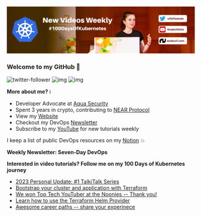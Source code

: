 ![my header image](./assets/header.jpg)

### Welcome to my GitHub 👋

![twitter-follower](https://img.shields.io/twitter/follow/urlichsanais?style=social) ![img](https://img.shields.io/youtube/channel/subscribers/UCb4mfRT5UWpjoUQRcIE2qOQ?label=YouTube%20Subscribers&style=social) ![img](https://img.shields.io/youtube/channel/views/UCb4mfRT5UWpjoUQRcIE2qOQ?label=Total%20views%20on%20my%20YouTube%20Channel&style=social) 

**More about me?** ℹ️
* Developer Advocate at [Aqua Security](https://github.com/aquasecurity)
* Spent 3 years in crypto, contributing to [NEAR Protocol](https://github.com/near)
* View my [Website](https://anaisurl.com/)
* Checkout my DevOps [Newsletter](https://anaisurl.com/tag/devops)
* Subscribe to my [YouTube](https://www.youtube.com/c/AnaisUrlichs) for new tutorials weekly

I keep a list of public DevOps resources on my [Notion](https://devops.anaisurl.com/) :boom:

**Weekly Newsletter: Seven-Day DevOps**
<!-- NEWSLETTER-LIST:START -->
<!-- NEWSLETTER-LIST:END -->

**Interested in video tutorials? Follow me on my 100 Days of Kubernetes journey**
<!-- YOUTUBE-LIST:START -->
- [2023 Personal Update: #1 TalkiTalk Series](https://www.youtube.com/watch?v=_p85tL4h5xA)
- [Bootstrap your cluster and application with Terraform](https://www.youtube.com/watch?v=dQJIc_ErPSs)
- [We won Top Tech YouTuber at the Noonies -- Thank you!](https://www.youtube.com/watch?v=83PO29BHs8k)
- [Learn how to use the Terraform Helm Provider](https://www.youtube.com/watch?v=HYIGljX7w74)
- [Awesome career paths -- share your experinece](https://www.youtube.com/watch?v=9ExZf2eddhw)
<!-- YOUTUBE-LIST:END -->
